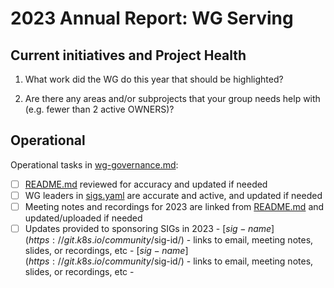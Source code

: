 # 2023 Annual Report: WG Serving

## Current initiatives and Project Health


1. What work did the WG do this year that should be highlighted?

<!--
   Some example items that might be worth highlighting:
   - artifacts
   - reports
   - white papers
   - work not tracked in KEPs
-->

2. Are there any areas and/or subprojects that your group needs help with (e.g. fewer than 2 active OWNERS)?

## Operational

Operational tasks in [wg-governance.md]:

- [ ] [README.md] reviewed for accuracy and updated if needed
- [ ] WG leaders in [sigs.yaml] are accurate and active, and updated if needed
- [ ] Meeting notes and recordings for 2023 are linked from [README.md] and updated/uploaded if needed
- [ ] Updates provided to sponsoring SIGs in 2023
      - [$sig-name](https://git.k8s.io/community/$sig-id/)
        - links to email, meeting notes, slides, or recordings, etc
      - [$sig-name](https://git.k8s.io/community/$sig-id/)
        - links to email, meeting notes, slides, or recordings, etc
      -

[wg-governance.md]: https://git.k8s.io/community/committee-steering/governance/wg-governance.md
[README.md]: https://git.k8s.io/community/wg-serving/README.md
[sigs.yaml]: https://git.k8s.io/community/sigs.yaml
